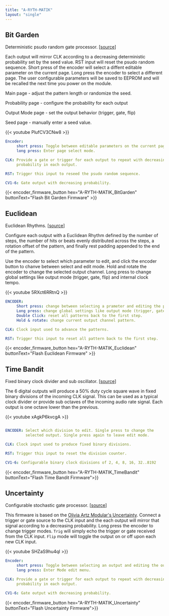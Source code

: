 ```yaml
---
title: "A-RYTH-MATIK"
layout: "single"
---
```


## Bit Garden

Deterministic psudo random gate processor. [[source](https://github.com/awonak/HagiwoModulove/tree/main/A-RYTH-MATIK/BitGarden)]

Each output will mirror CLK according to a decreasing deterministic probability
set by the seed value. RST input will reset the psudo random sequence. Short
press of the encoder will select a diffent editable parameter on the current
page. Long press the encoder to select a different page. The user configurable
parameters will be saved to EEPROM and will be recalled the next time you power
on the module.

Main page - adjust the pattern length or randomize the seed.

Probability page - configure the probability for each output

Output Mode page - set the output behavior (trigger, gate, flip)

Seed page - manually enter a seed value.

{{< youtube PlufCV3CNw8 >}}

```yaml
Encoder:
     short press: Toggle between editable parameters on the current page.
     long press: Enter page select mode.

CLK: Provide a gate or trigger for each output to repeat with decreasing
     probability in each output.

RST: Trigger this input to reseed the psudo random sequence.

CV1-6: Gate output with decreasing probability.
```

{{< encoder_firmware_button hex="A-RYTH-MATIK_BitGarden" buttonText="Flash Bit Garden Firmware" >}}

## Euclidean

Euclidean Rhythms. [[source](https://github.com/awonak/HagiwoModulove/tree/main/A-RYTH-MATIK/Euclidean)]

Configure each output with a Euclidean Rhythm defined by the number of steps,
the number of hits or beats evenly distributed across the steps, a rotation
offset of the pattern, and finally rest padding appended to the end of the
pattern.

Use the encoder to select which parameter to edit, and click the encoder
button to chanve between select and edit mode. Hold and rotate the encoder
to change the selected output channel. Long press to change global settings
like output mode (trigger, gate, flip) and internal clock tempo.

{{< youtube 5RXct6RRtnQ >}}

```yaml
ENCODER:
     Short press: change between selecting a prameter and editing the parameter.
     Long press: change global settings like output mode (trigger, gate, flip) and internal clock tempo.
     Double Click: reset all patterns back to the first step.
     Hold & rotate: change current output channel pattern.

CLK: Clock input used to advance the patterns.

RST: Trigger this input to reset all pattern back to the first step.
```

{{< encoder_firmware_button hex="A-RYTH-MATIK_Euclidean" buttonText="Flash Euclidean Firmware" >}}

## Time Bandit

Fixed binary clock divider and sub oscillator. [[source](https://github.com/awonak/HagiwoModulove/tree/main/A-RYTH-MATIK/TimeBandit/TimeBandit.ino)]

The 6 digital outputs will produce a 50% duty cycle square wave in fixed
binary divisions of the incoming CLK signal. This can be used as a typical
clock divider or provide sub octaves of the incoming audio rate signal.
Each output is one octave lower than the previous.

{{< youtube xAgkP6kvcgA >}}

```yaml

ENCODER: Select which division to edit. Single press to change the
         selected output. Single press again to leave edit mode.

CLK: Clock input used to produce fixed binary divisions.

RST: Trigger this input to reset the division counter.

CV1-6: Configurable binary clock divisions of 2, 4, 8, 16, 32..8192

```

{{< encoder_firmware_button hex="A-RYTH-MATIK_TimeBandit" buttonText="Flash Time Bandit Firmware">}}

## Uncertainty

Configurable stochastic gate processor. [[source](https://github.com/awonak/HagiwoModulove/tree/main/A-RYTH-MATIK/Uncertainty)]

This firmware is based on the [Olivia Artz Modular's Uncertainty](https://oamodular.org/products/uncertainty).
Connect a trigger or gate source to the CLK input and the each output will
mirror that signal according to a decreasing probability. Long press the
encoder to change trigger modes. `Trig` will simply echo the trigger or
gate received from the CLK input. `Flip` mode will toggle the output on
or off upon each new CLK input.

{{< youtube SHZaS9hu4qI >}}

```yaml
Encoder:
     short press: Toggle between selecting an output and editing the outputs probability.
     long press: Enter Mode edit menu.

CLK: Provide a gate or trigger for each output to repeat with decreasing
     probability in each output.

CV1-6: Gate output with decreasing probability.

```

{{< encoder_firmware_button hex="A-RYTH-MATIK_Uncertainty" buttonText="Flash Uncertainty Firmware">}}
